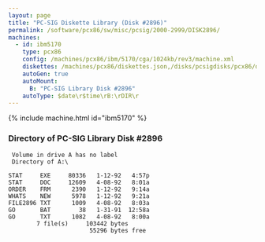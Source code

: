 ```yaml
---
layout: page
title: "PC-SIG Diskette Library (Disk #2896)"
permalink: /software/pcx86/sw/misc/pcsig/2000-2999/DISK2896/
machines:
  - id: ibm5170
    type: pcx86
    config: /machines/pcx86/ibm/5170/cga/1024kb/rev3/machine.xml
    diskettes: /machines/pcx86/diskettes.json,/disks/pcsigdisks/pcx86/diskettes.json
    autoGen: true
    autoMount:
      B: "PC-SIG Library Disk #2896"
    autoType: $date\r$time\rB:\rDIR\r
---
```


{% include machine.html id="ibm5170" %}

### Directory of PC-SIG Library Disk #2896

     Volume in drive A has no label
     Directory of A:\

    STAT     EXE     80336   1-12-92   4:57p
    STAT     DOC     12609   4-08-92   8:01a
    ORDER    FRM      2390   1-12-92   9:14a
    WHATS    NEW      5978   1-12-92   9:21a
    FILE2896 TXT      1009   4-08-92   8:03a
    GO       BAT        38   1-31-91  12:58a
    GO       TXT      1082   4-08-92   8:00a
            7 file(s)     103442 bytes
                           55296 bytes free
